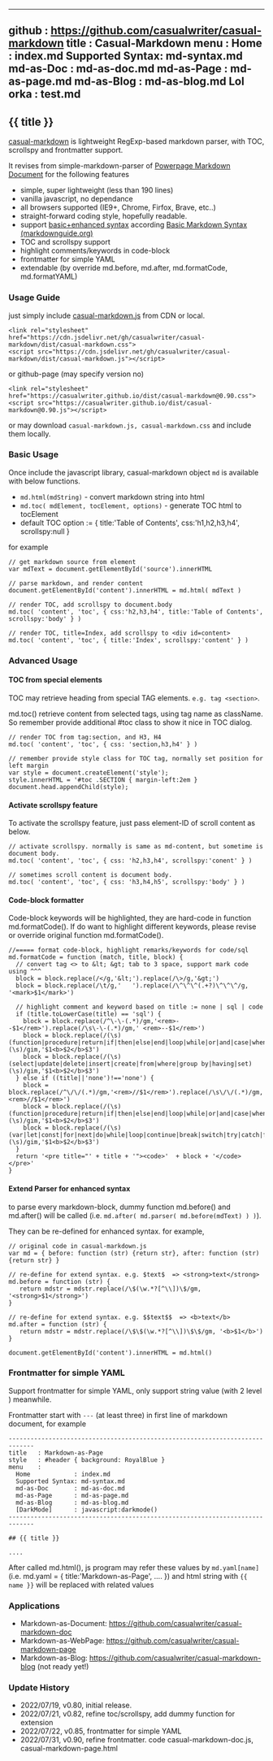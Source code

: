 -----------------------------------------------------------------------------
github  : https://github.com/casualwriter/casual-markdown 
title   : Casual-Markdown 
menu    :
  Home            : index.md
  Supported Syntax: md-syntax.md
  md-as-Doc       : md-as-doc.md
  md-as-Page      : md-as-page.md
  md-as-Blog      : md-as-blog.md
  Lol orka        : test.md
-----------------------------------------------------------------------------

## {{ title }} 

[casual-markdown]({{github}}) is lightweight RegExp-based markdown parser, with TOC, scrollspy and frontmatter support.

It revises from simple-markdown-parser of [Powerpage Markdown Document](https://github.com/casualwriter/powerpage-md-document) 
for the following features

* simple, super lightweight (less than 190 lines)
* vanilla javascript, no dependance
* all browsers supported (IE9+, Chrome, Firfox, Brave, etc..)
* straight-forward coding style, hopefully readable.
* support [basic+enhanced syntax](https://casualwriter.github.io/casual-markdown/casual-markdown-syntax.html) according [Basic Markdown Syntax (markdownguide.org)](https://www.markdownguide.org/basic-syntax/)  
* TOC and scrollspy support
* highlight comments/keywords in code-block
* frontmatter for simple YAML
* extendable (by override md.before, md.after, md.formatCode, md.formatYAML)


### Usage Guide

just simply include [casual-markdown.js](https://github.com/casualwriter/casual-markdown/blob/main/source/casual-markdown.js) from CDN or local.  

~~~ 
<link rel="stylesheet" href="https://cdn.jsdelivr.net/gh/casualwriter/casual-markdown/dist/casual-markdown.css">
<script src="https://cdn.jsdelivr.net/gh/casualwriter/casual-markdown/dist/casual-markdown.js"></script>
~~~ 

or github-page (may specify version no)

~~~ 
<link rel="stylesheet" href="https://casualwriter.github.io/dist/casual-markdown@0.90.css">
<script src="https://casualwriter.github.io/dist/casual-markdown@0.90.js"></script>
~~~ 

or may download `casual-markdown.js, casual-markdown.css` and include them locally.


### Basic Usage

Once include the javascript library, casual-markdown object `md` is available with below functions.

* `md.html(mdString)` - convert markdown string into html
* `md.toc( mdElement, tocElement, options)` - generate TOC html to tocElement
* default TOC option := { title:'Table of Contents', css:'h1,h2,h3,h4', scrollspy:null }

for example

~~~
// get markdown source from element
var mdText = document.getElementById('source').innerHTML

// parse markdown, and render content
document.getElementById('content').innerHTML = md.html( mdText )

// render TOC, add scrollspy to document.body
md.toc( 'content', 'toc', { css:'h2,h3,h4', title:'Table of Contents', scrollspy:'body' } )

// render TOC, title=Index, add scrollspy to <div id=content>
md.toc( 'content', 'toc', { title:'Index', scrollspy:'content' } )
~~~


### Advanced Usage

#### TOC from special elements

TOC may retrieve heading from special TAG elements. ``e.g. tag <section>``. 

md.toc() retrieve content from selected tags, using tag name as className. So remember provide additional #toc class to show it nice in TOC dialog.

~~~
// render TOC from tag:section, and H3, H4
md.toc( 'content', 'toc', { css: 'section,h3,h4' } )

// remember provide style class for TOC tag, normally set position for left margin
var style = document.createElement('style');
style.innerHTML = '#toc .SECTION { margin-left:2em }
document.head.appendChild(style);
~~~

#### Activate scrollspy feature

To activate the scrollspy feature, just pass element-ID of scroll content as below.

~~~
// activate scrollspy. normally is same as md-content, but sometime is document body.
md.toc( 'content', 'toc', { css: 'h2,h3,h4', scrollspy:'conent' } )

// sometimes scroll content is document body.
md.toc( 'content', 'toc', { css: 'h3,h4,h5', scrollspy:'body' } )
~~~

#### Code-block formatter

Code-block keywords will be highlighted, they are hard-code in function md.formatCode(). 
If do want to highlight different keywords, please revise or override original function md.formatCode(). 

~~~
//===== format code-block, highlight remarks/keywords for code/sql
md.formatCode = function (match, title, block) {
  // convert tag <> to &lt; &gt; tab to 3 space, support mark code using ^^^
  block = block.replace(/</g,'&lt;').replace(/\>/g,'&gt;')
  block = block.replace(/\t/g,'   ').replace(/\^\^\^(.+?)\^\^\^/g, '<mark>$1</mark>')
  
  // highlight comment and keyword based on title := none | sql | code
  if (title.toLowerCase(title) == 'sql') {
    block = block.replace(/^\-\-(.*)/gm,'<rem>--$1</rem>').replace(/\s\-\-(.*)/gm,' <rem>--$1</rem>')   
    block = block.replace(/(\s)(function|procedure|return|if|then|else|end|loop|while|or|and|case|when)(\s)/gim,'$1<b>$2</b>$3')
    block = block.replace(/(\s)(select|update|delete|insert|create|from|where|group by|having|set)(\s)/gim,'$1<b>$2</b>$3')
  } else if ((title||'none')!=='none') {
    block = block.replace(/^\/\/(.*)/gm,'<rem>//$1</rem>').replace(/\s\/\/(.*)/gm,' <rem>//$1</rem>')   
    block = block.replace(/(\s)(function|procedure|return|if|then|else|end|loop|while|or|and|case|when)(\s)/gim,'$1<b>$2</b>$3')
    block = block.replace(/(\s)(var|let|const|for|next|do|while|loop|continue|break|switch|try|catch|finally)(\s)/gim,'$1<b>$2</b>$3')
  }
  return '<pre title="' + title + '"><code>'  + block + '</code></pre>'
}
~~~

#### Extend Parser for enhanced syntax

to parse every markdown-block, dummy function md.before() and md.after() will be called 
(i.e. ``md.after( md.parser( md.before(mdText) ) )``). 

They can be re-defined for enhanced syntax. for example,

~~~
// original code in casual-markdown.js
var md = { before: function (str) {return str}, after: function (str) {return str} }

// re-define for extend syntax. e.g. $text$  => <strong>text</strong>
md.before = function (str) { 
   return mdstr = mdstr.replace(/\$(\w.*?[^\\])\$/gm, '<strong>$1</strong>')
}   

// re-define for extend syntax. e.g. $$text$$  => <b>text</b>
md.after = function (str) { 
   return mdstr = mdstr.replace(/\$\$(\w.*?[^\\])\$\$/gm, '<b>$1</b>')
}   

document.getElementById('content').innerHTML = md.html()
~~~

### Frontmatter for simple YAML

Support frontmatter for simple YAML, only support string value (with 2 level ) meanwhile.

Frontmatter start with `---` (at least three) in first line of markdown document, for example

```
-----------------------------------------------------------------------------
title   : Markdown-as-Page
style   : #header { background: RoyalBlue }
menu    :    
  Home            : index.md
  Supported Syntax: md-syntax.md
  md-as-Doc       : md-as-doc.md
  md-as-Page      : md-as-page.md
  md-as-Blog      : md-as-blog.md
  [DarkMode]      : javascript:darkmode() 
-----------------------------------------------------------------------------

## {{ title }}  

....
```

After called md.html(), js program may refer these values by `md.yaml[name]` (i.e. md.yaml = { title:'Markdown-as-Page', .... }) 
and html string with ``{{ name }}`` will be replaced with related values
                                               

### Applications

* Markdown-as-Document: https://github.com/casualwriter/casual-markdown-doc 
* Markdown-as-WebPage: https://github.com/casualwriter/casual-markdown-page   
* Markdown-as-Blog: https://github.com/casualwriter/casual-markdown-blog (not ready yet!)


### Update History

* 2022/07/19, v0.80, initial release.
* 2022/07/21, v0.82, refine toc/scrollspy, add dummy function for extension
* 2022/07/22, v0.85, frontmatter for simple YAML
* 2022/07/31, v0.90, refine frontmatter. code casual-markdown-doc.js, casual-markdown-page.html
